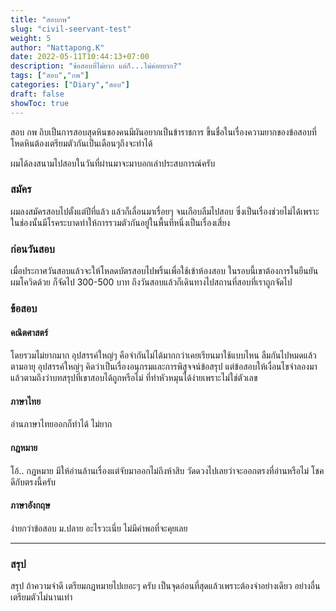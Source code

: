 ```yaml
---
title: "สอบกพ"
slug: "civil-seervant-test"
weight: 5
author: "Nattapong.K"
date: 2022-05-11T10:44:13+07:00
description: "ข้อสอบที่ไม่ยาก แต่ก็...ไม่ค่อยยาก?"
tags: ["สอบ","กพ"]
categories: ["Diary","สอบ"]
draft: false
showToc: true
---
```


สอบ กพ ถิบเป็นการสอบสุดหินของคนมีผันอยากเป็นข้าราชการ ขึ้นชื่อในเรื่องความยากของข้อสอบที่โหดหินต้องเตรียมตัวกันเป็นเดือนๆถึงจะทำได้
<!--more-->
ผมได้ลงสนามไปสอบในวันที่ผ่านมาจะมาบอกเล่าประสบการณ์ครับ

### สมัคร

ผมลงสมัครสอบไปตั้งแต่ปีที่แล้ว แล้วก็เลื่อนมาเรื่อยๆ จนเกือบลืมไปสอบ ซึ่งเป็นเรื่องช่วยไม่ได้เพราะในช่องนั้นมีโรคระบาดทำให้การรวมตัวกันอยู่ในพื้นที่หนึ่งเป็นเรื่องเสี่ยง

### ก่อนวันสอบ

เมื่อประกาศวันสอบแล้วจะให้โหลดบัตรสอบไปพริ้นเพื่อใช้เข้าห้องสอบ ในรอบนี้เขาต้องการในยืนยันผมโควิดด้วย ก็จัดไป 300-500 บาท ถึงวันสอบแล้วก็เดินทางไปสถานที่สอบที่เราถูกจัดไป

### ข้อสอบ

#### คณิตศาสตร์

โดยรวมไม่ยากมาก อุปสรรค์ใหญ่ๆ คือจำกันไม่ได้มากกว่าเคยเรียนมาใช้แบบไหน ลืมกันไปหมดแล้วตามอายุ อุปสรรค์ใหญ่ๆ คิดว่าเป็นเรื่องอนุกรมและการพิสูจจน์ข้อสรุป แต่ข้อสอบให้เงื่อนไขจำลองมาแล้วตามถึงว่าบทสรุปที่เขาสอบได้ถูกหรือไม่ ที่ทำหัวหมุนได้ง่ายเพราะไม่ใช่ตัวเลข

#### ภาษาไทย

อ่านภาษาไทยออกก็ทำได้ ไม่ยาก

#### กฎหมาย

โอ้.. กฎหมาย มีให้อ่านล้านเรื่องแต่จับมาออกไม่ถึงห้าสิบ วัดดวงไปเลยว่าจะออกตรงที่อ่านหรือไม่ โชคดีกับตรงนี้ครับ

#### ภาษาอังกฤษ

ง่ายกว่าข้อสอบ ม.ปลาย อะไรวะเนี่ย ไม่มีค่าพอที่จะคุยเลย

---

### สรุป

สรุป ถ้าความจำดี เตรียมกฎหมายไปเยอะๆ ครับ เป็นจุดอ่อนที่สุดแล้วเพราะต้องจำอย่างเดียว อย่างอื่นเตรียมตัวไม่นานเท่า
